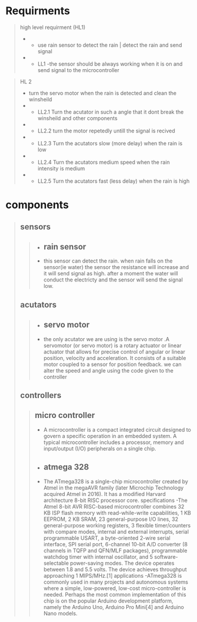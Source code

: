 # Requirments
>high level requirment (HL1)
> - - use rain sensor to detect the rain | detect the rain and send signal 
> - - LL1 -the sensor should be always working when it is on and send signal to the microcontroller
  
>HL 2
> -  turn the servo motor when the rain is detected and clean the winsheild
> - - LL2.1 Turn the acutator in such a angle that it dont break the winsheild and other components
> - - LL2.2 turn the motor repetedly untill the signal is recived 
> - - LL2.3 Turn the acutators slow (more delay) when the rain is low
> - - LL2.4 Turn the acutators medium speed when the rain intensity is medium
> - - LL2.5 Turn the acutators fast (less delay) when the rain is high 
# components 
> ## sensors
>> - ## rain sensor
>> - this sensor can detect the rain. when rain falls on the sensor(ie water) the sensor the resistance will increase and it will send signal as high. after a moment the water will conduct the electricty and the sensor will send the signal low.
> ## acutators
>> - ## servo motor
>> - the only acutator we are using is the servo motor .A servomotor (or servo motor) is a rotary actuator or linear actuator that allows for precise control of angular or linear position, velocity and acceleration. It consists of a suitable motor coupled to a sensor for position feedback. we can alter the speed and angle using the code given to the controller
> ## controllers
>>  ## micro controller 
>> - A microcontroller is a compact integrated circuit designed to govern a specific operation in an embedded system. A typical microcontroller includes a processor, memory and input/output (I/O) peripherals on a single chip.
>> - ## atmega 328 
>> -   The ATmega328 is a single-chip microcontroller created by Atmel in the megaAVR family (later Microchip Technology acquired Atmel in 2016). It has a modified Harvard architecture 8-bit RISC processor core.
>> specifications -The Atmel 8-bit AVR RISC-based microcontroller combines 32 KB ISP flash memory with read-while-write capabilities, 1 KB EEPROM, 2 KB SRAM, 23 general-purpose I/O lines, 32 general-purpose working registers, 3 flexible timer/counters with compare modes, internal and external interrupts, serial programmable USART, a byte-oriented 2-wire serial interface, SPI serial port, 6-channel 10-bit A/D converter (8 channels in TQFP and QFN/MLF packages), programmable watchdog timer with internal oscillator, and 5 software-selectable power-saving modes. The device operates between 1.8 and 5.5 volts. The device achieves throughput approaching 1 MIPS/MHz.[1]
>> applications -ATmega328 is commonly used in many projects and autonomous systems where a simple, low-powered, low-cost micro-controller is needed. Perhaps the most common implementation of this chip is on the popular Arduino development platform, namely the Arduino Uno, Arduino Pro Mini[4] and Arduino Nano models.
